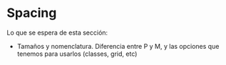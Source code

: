 # Spacing

Lo que se espera de esta sección:
- Tamaños y nomenclatura. Diferencia entre P y M, y las opciones que tenemos para usarlos (classes, grid, etc)